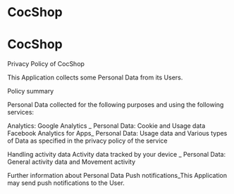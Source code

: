 # CocShop
# CocShop
Privacy Policy of CocShop

This Application collects some Personal Data from its Users.

Policy summary

Personal Data collected for the following purposes and using the following services:

Analytics: Google Analytics _ Personal Data: Cookie and Usage data Facebook Analytics for Apps_ Personal Data: Usage data and Various types of Data as specified in the privacy policy of the service

Handling activity data Activity data tracked by your device _ Personal Data: General activity data and Movement activity

Further information about Personal Data Push notifications_This Application may send push notifications to the User.
